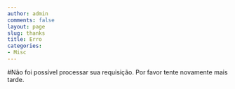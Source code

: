 ```yaml
---
author: admin
comments: false
layout: page
slug: thanks
title: Erro
categories:
- Misc
---
```



#Não foi possível processar sua requisição. Por favor tente novamente mais tarde.
